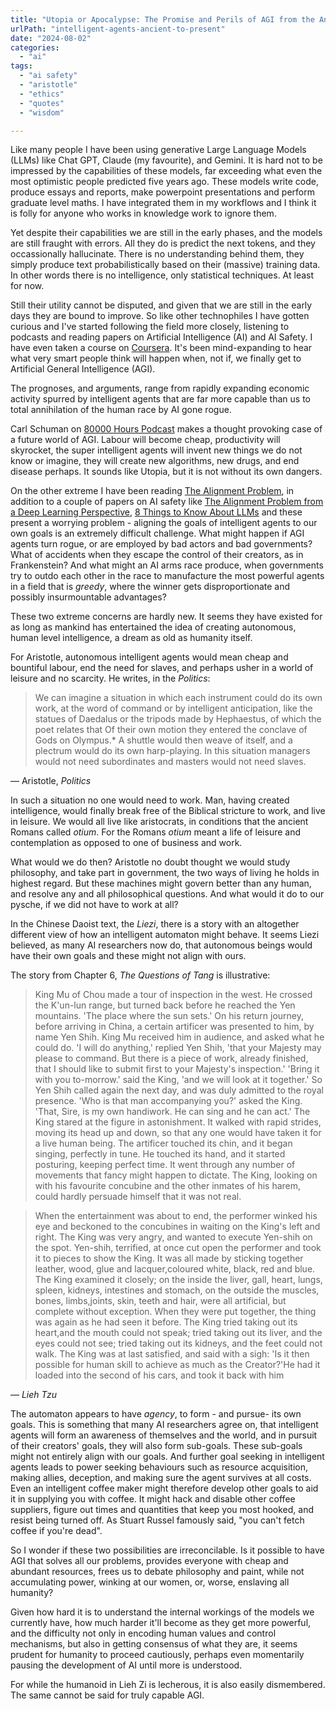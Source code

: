 ```yaml
---
title: "Utopia or Apocalypse: The Promise and Perils of AGI from the Ancients to the Present"
urlPath: "intelligent-agents-ancient-to-present"
date: "2024-08-02"
categories: 
  - "ai"
tags: 
  - "ai safety"
  - "aristotle"
  - "ethics"
  - "quotes"
  - "wisdom"

---
```

Like many people I have been using generative Large Language Models (LLMs) like Chat GPT, Claude (my favourite), and Gemini. It is hard not to be impressed by the capabilities of these models, far exceeding what even the most optimistic people predicted five years ago. These models write code, produce essays and reports, make powerpoint presentations and perform graduate level maths. I have integrated them in my workflows and I think it is folly for anyone who works in knowledge work to ignore them. 

Yet despite their capabilities we are still in the early phases, and the models are still fraught with errors. All they do is predict the next tokens, and they occassionally hallucinate. There is no understanding behind them, they simply produce text probabilistically based on their (massive) training data. In other words there is no intelligence, only statistical techniques. At least for now. 

Still their utility cannot be disputed, and given that we are still in the early days they are bound to improve. So like other technophiles I have gotten curious and I've started following the field more closely, listening to podcasts and reading papers on Artificial Intelligence (AI) and AI Safety. I have even taken a course on [Coursera](). It's been mind-expanding to hear what very smart people think will happen when, not if, we finally get to Artificial General Intelligence (AGI).

The prognoses, and arguments, range from rapidly expanding economic activity spurred by intelligent agents that are far more capable than us to total annihilation of the human race by AI gone rogue. 

Carl Schuman on [80000 Hours Podcast](https://80000hours.org/podcast/episodes/carl-shulman-economy-agi/) makes a thought provoking case of a future world of AGI. Labour will become cheap, productivity will skyrocket, the super intelligent agents will invent new things we do not know or imagine, they will create new algorithms, new drugs, and end disease perhaps. It sounds like Utopia, but it is not without its own dangers. 

On the other extreme I have been reading [The Alignment Problem](), in addition to a couple of papers on AI safety like [The Alignment Problem from a Deep Learning Perspective](), [8 Things to Know About LLMs]() and these present a worrying problem - aligning the goals of intelligent agents to our own goals is an extremely difficult challenge. What might happen if AGI agents turn rogue, or are employed by bad actors and bad governments? What of accidents when they escape the control of their creators, as in Frankenstein? And what might an AI arms race produce, when governments try to outdo each other in the race to manufacture the most powerful agents in a field that is _greedy_, where the winner gets disproportionate and possibly insurmountable advantages?

These two extreme concerns are hardly new. It seems they have existed for as long as mankind has entertained the idea of creating autonomous, human level intelligence, a dream as old as humanity itself. 

For Aristotle, autonomous intelligent agents would mean cheap and bountiful labour, end the need for slaves, and perhaps usher in a world of leisure and no scarcity. He writes, in the _Politics_:

> We can imagine a situation in which each instrument could do its own work, at the word of command or by intelligent anticipation, like the statues of Daedalus or the tripods made by Hephaestus, of which the poet relates that Of their own motion they entered the conclave of Gods on Olympus.* A shuttle would then weave of itself, and a plectrum would do its own harp-playing. In this situation managers would not need subordinates and masters would not need slaves.

&mdash; Aristotle, <cite>Politics</cite>

In such a situation no one would need to work. Man, having created intelligence, would finally break free of the Biblical stricture to work, and live in leisure. We would all live like aristocrats, in conditions that the ancient Romans called _otium_. For the Romans _otium_ meant a life of leisure and contemplation as opposed to one of business and work.  

What would we do then? Aristotle no doubt thought we would study philosophy, and take part in government, the two ways of living he holds in highest regard. But these machines might govern better than any human, and resolve any and all philosophical questions. And what would it do to our pysche, if we did not have to work at all?

In the Chinese Daoist text, the _Liezi_, there is a story with an altogether different view of how an intelligent automaton might behave. It seems Liezi believed, as many AI researchers now do, that autonomous beings would have their own goals and these might not align with ours. 

The story from Chapter 6, _The Questions of Tang_ is illustrative: 

> King Mu of Chou made a tour of inspection in the west. He crossed the K'un-lun range, but turned back before he reached the Yen mountains. 'The place where the sun sets.' On his return journey, before arriving in China, a certain artificer was presented to him, by name Yen Shih. King Mu received him in audience, and asked what he could do. 'I will do anything,' replied Yen Shih, 'that your Majesty may please to command. But there is a piece of work, already finished, that I should like to submit first to your Majesty's inspection.' 'Bring it with you to-morrow.' said the King, 'and we will look at it together.' So Yen Shih called again the next day, and was duly admitted to the royal presence. 'Who is that man accompanying you?' asked the King. 'That, Sire, is my own handiwork. He can sing and he can act.' The King stared at the figure in astonishment. It walked with rapid strides, moving its head up and down, so that any one would have taken it for a live human being. The artificer touched its chin, and it began singing, perfectly in tune. He touched its hand, and it started posturing, keeping perfect time. It went through any number of movements that fancy might happen to dictate. The King, looking on with his favourite concubine and the other inmates of his harem, could hardly persuade himself that it was not real.

> When the entertainment was about to end, the performer winked his eye and beckoned to the concubines in waiting on the King's left and right. The King was very angry, and wanted to execute Yen-shih on the spot. Yen-shih, terrified, at once cut open the performer and took it to pieces to show the King. It was all made by sticking together leather, wood, glue and lacquer,coloured white, black, red and blue. The King examined it closely; on the inside the liver, gall, heart, lungs, spleen, kidneys, intestines and stomach, on the outside the muscles, bones, limbs,joints, skin, teeth and hair, were all artificial, but complete without exception. When they were put together, the thing was again as he had seen it before. The King tried taking out its heart,and the mouth could not speak; tried taking out its liver, and the eyes could not see; tried taking out its kidneys, and the feet could not walk. The King was at last satisfied, and said with a sigh: 'Is it then possible for human skill to achieve as much as the Creator?'He had it loaded into the second of his cars, and took it back with him

&mdash; <cite>Lieh Tzu</cite>

The automaton appears to have _agency_, to form - and pursue- its own goals. This is something that many AI researchers agree on, that intelligent agents will form an awareness of themselves and the world, and in pursuit of their creators' goals, they will also form sub-goals. These sub-goals might not entirely align with our goals. And further goal seeking  in intelligent agents leads to power seeking behaviours such as resource acquisition, making allies, deception, and making sure the agent survives at all costs. Even an intelligent coffee maker might therefore develop other goals to aid it in supplying you with coffee. It might hack and disable other coffee suppliers, figure out times and quantities that keep you most hooked, and resist being turned off. As Stuart Russel famously said, "you can't fetch coffee if you're dead".

So I wonder if these two possibilities are irreconcilable. Is it possible to have AGI that solves all our problems, provides everyone with cheap and abundant resources, frees us to debate philosophy and paint, while not accumulating power, winking at our women, or, worse, enslaving all humanity?

Given how hard it is to understand the internal workings of the models we currently have, how much harder it'll become as they get more powerful, and the difficulty not only in encoding human values and control mechanisms, but also in getting consensus of what they are, it seems prudent for humanity to proceed cautiously, perhaps even momentarily pausing the development of AI until more is understood. 

For while the humanoid in Lieh Zi is lecherous, it is also easily dismembered. The same cannot be said for truly capable AGI. 
